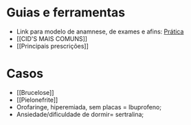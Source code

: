 
# Guias e ferramentas
* Link para modelo de anamnese, de exames e afins: [Prática](https://1drv.ms/f/s!AtT1UeiE5rswhOo_vvQIVG0oBzOCwA?e=nIfgDr)
* [[CID'S MAIS COMUNS]]
* [[Principais prescrições]]

# Casos
* [[Brucelose]]
* [[Pielonefrite]]
* Orofaringe, hiperemiada, sem placas = Ibuprofeno; 
* Ansiedade/dificuldade de dormir= sertralina;
